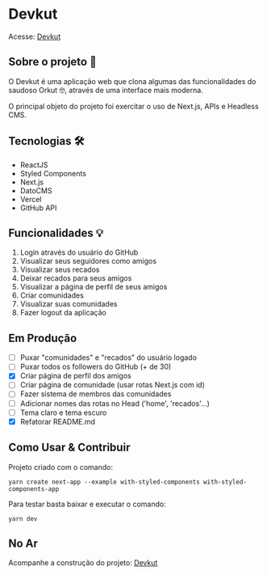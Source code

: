 # Devkut

Acesse:
[Devkut](https://alurakut-samanta.vercel.app/)

## Sobre o projeto 💬

O Devkut é uma aplicação web que clona algumas das funcionalidades do saudoso Orkut 🤓, através de uma interface mais moderna. 

O principal objeto do projeto foi exercitar o uso de Next.js, APIs e Headless CMS.

## Tecnologias 🛠

- ReactJS
- Styled Components
- Next.js
- DatoCMS
- Vercel
- GitHub API

## Funcionalidades 💡

1. Login através do usuário do GitHub
2. Visualizar seus seguidores como amigos
3. Visualizar seus recados
4. Deixar recados para seus amigos
5. Visualizar a página de perfil de seus amigos
6. Criar comunidades
7. Visualizar suas comunidades
8. Fazer logout da aplicação

## Em Produção

- [ ] Puxar "comunidades" e "recados" do usuário logado
- [ ] Puxar todos os followers do GitHub (+ de 30)
- [x] Criar página de perfil dos amigos
- [ ] Criar página de comunidade (usar rotas Next.js com id)
- [ ] Fazer sistema de membros das comunidades
- [ ] Adicionar nomes das rotas no Head ('home', 'recados'...)
- [ ] Tema claro e tema escuro
- [x] Refatorar README.md

## Como Usar & Contribuir

Projeto criado com o comando:

`yarn create next-app --example with-styled-components with-styled-components-app`

Para testar basta baixar e executar o comando:

`yarn dev`

## No Ar

Acompanhe a construção do projeto:
[Devkut](https://alurakut-samanta.vercel.app/)
